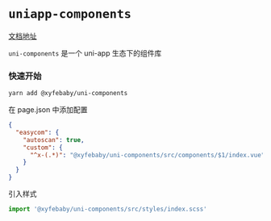 # `uniapp-components`

[文档地址](https://xie-yin.github.io/uni-components)

`uni-components` 是一个 uni-app 生态下的组件库

### 快速开始

```bash
yarn add @xyfebaby/uni-components
```

在 page.json 中添加配置

```json
{
  "easycom": {
    "autoscan": true,
    "custom": {
      "^x-(.*)": "@xyfebaby/uni-components/src/components/$1/index.vue"
    }
  }
}
```

引入样式

```js
import '@xyfebaby/uni-components/src/styles/index.scss'
```
